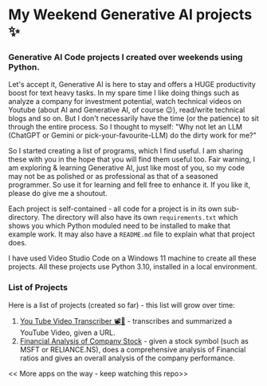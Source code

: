 # My Weekend Generative AI projects ✨

### Generative AI Code projects I created over weekends using Python.

Let's accept it, Generative AI is here to stay and offers a HUGE productivity boost for text heavy tasks.
In my spare time I like doing things such as analyze a company for investment potential, watch 
technical videos on Youtube (about AI and Generative AI, of course 😉), read/write technical blogs and so on. But I don't necessarily have the time (or the patience) to sit through the entire process. So I thought to myself: "Why not let an LLM (ChatGPT or Gemini or pick-your-favourite-LLM) do the dirty work for me?"

So I started creating a list of programs, which I find useful. I am sharing these with you in the hope that you will find them useful too. Fair warning, I am exploring & learning Generative AI, just like most of you,
so my code may not be as polished or as professional as that of a seasoned programmer. So use it for learning
and fell free to enhance it. If you like it, please do give me a shoutout.

Each project is self-contained - all code for a project is in its own sub-directory. The directory will also
have its own `requirements.txt` which shows you which Python moduled need to be installed to make that example work. It may also have a `README.md` file to explain what that project does.

I have used Video Studio Code on a Windows 11 machine to create all these projects. All these projects use
Python 3.10, installed in a local environment. 

### List of Projects 
Here is a list of projects (created so far) - this list will grow over time:
1. [You Tube Video Transcriber 📽️💬](YouTubeVideoTranscriber/README.md) - transcribes and summarized a YouTube Video, given a URL.
2. [Financial Analysis of Company Stock](FinancialAnalyst/README.ms) - given a stock symbol (such as MSFT or RELIANCE.NS), does a comprehensive analysis of Financial ratios and gives an overall analysis of the company performance.

<< More apps on the way - keep watching this repo>>


